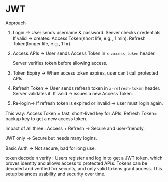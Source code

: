 # JWT
Approach
1. Login → User sends username & password.
Server checks credentials.
If valid → creates:
Access Token(short life, e.g., 1 min).
Refresh Token(longer life, e.g., 1 hr).

2. Access APIs → User sends Access Token in `x-access-token` header.

   Server verifies token before allowing access.

3. Token Expiry → When access token expires, user can’t call protected APIs.

4. Refresh Token → User sends refresh token in `x-refresh-token` header.
Server validates it.
If valid → issues a new Access Token.

5. Re-login→ If refresh token is expired or invalid → user must login again.

This way:
Access Token = fast, short-lived key for APIs.
Refresh Token= backup key to get a new access token.


Impact of all three :
Access + Refresh → Secure and user-friendly.

JWT only → Secure but needs many logins.

Basic Auth → Not secure, bad for long use.


token decode n verify : 
Users register and log in to get a JWT token, which proves identity and allows access to protected APIs. 
Tokens can be decoded and verified for security, and only valid tokens grant access. 
This setup balances usability and security over time.

